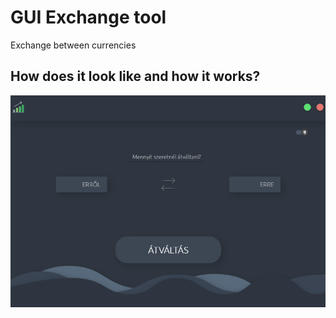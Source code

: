 # GUI Exchange tool
 Exchange between currencies

## How does it look like and how it works?

![](tool.gif)